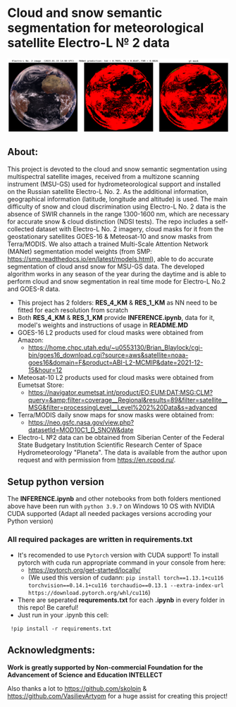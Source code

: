 # Cloud and snow semantic segmentation for meteorological satellite Electro-L № 2 data #
<img src="./RES_4_KM/l2_MANet_predict.png" width="800"/>

## **About:**

This project is devoted to the cloud and snow semantic segmentation using multispectral satellite images, received from a multizone scanning instrument (MSU-GS) used for hydrometeorological support and installed on the Russian satellite Electro-L No. 2. As the additional information, geographical information (latitude, longitude and altitude) is used. The main difficulty of snow and cloud discrimination using Electro-L No. 2 data is the absence of SWIR channels in the range 1300-1600 nm, which are necessary for accurate snow & cloud distinction (NDSI tests). The repo includes a self-collected dataset with Electro-L No. 2 imagery, cloud masks for it from the geostationary satellites GOES-16 & Meteosat-10 and snow masks from Terra/MODIS. We also attach a trained Multi-Scale Attention Network (MANet) segmentation model weights (from SMP: https://smp.readthedocs.io/en/latest/models.html), able to do accurate segmentation of cloud ansd snow for MSU-GS data. The developed algorithm works in any season of the year during the daytime and is able to perform cloud and snow segmentation in real time mode for Electro-L No.2 and GOES-R data.

- This project has 2 folders: **RES_4_KM** & **RES_1_KM** as NN need to be fitted for each resolution from scratch
- Both **RES_4_KM** & **RES_1_KM** provide **INFERENCE.ipynb**, data for it, model's weights and instructions of usage in **README.MD**
- GOES-16 L2 products used for cloud masks were obtained from Amazon: 
  - https://home.chpc.utah.edu/~u0553130/Brian_Blaylock/cgi-bin/goes16_download.cgi?source=aws&satellite=noaa-goes16&domain=F&product=ABI-L2-MCMIP&date=2021-12-15&hour=12
- Meteosat-10 L2 products used for cloud masks were obtained from Eumetsat Store: 
  - https://navigator.eumetsat.int/product/EO:EUM:DAT:MSG:CLM?query=&amp;filter=coverage__Regional&results=89&filter=satellite__MSG&filter=processingLevel__Level%202%20Data&s=advanced
- Terra/MODIS daily snow maps for snow masks were obtained from:
  - https://neo.gsfc.nasa.gov/view.php?datasetId=MOD10C1_D_SNOW&date
- Electro-L №2 data can be obtained from Siberian Center of the Federal State Budgetary Institution Scientific Research Center of Space Hydrometeorology "Planeta". The data is available from the author upon request and with permission from https://en.rcpod.ru/.

## Setup python version
The **INFERENCE.ipynb** and other notebooks from both folders mentioned above have been run with `python 3.9.7` on Windows 10 OS with NVIDIA CUDA supported (Adapt all needed packages versions accroding your Python version)

### All required packages are written in requirements.txt
- It's recomended to use `Pytorch` version with CUDA support! To install pytorch with cuda run appropriate command in your console from here:
  - https://pytorch.org/get-started/locally/
  - (We used this version of cudann: `pip install torch==1.13.1+cu116 torchvision==0.14.1+cu116 torchaudio==0.13.1 --extra-index-url https://download.pytorch.org/whl/cu116`)
- There are seperated **requrements.txt** for each **.ipynb** in every folder in this repo! Be careful!
- Just run in your .ipynb this cell:
```
 !pip install -r requirements.txt
```
## Acknowledgments:

**Work is greatly supported by Non-commercial Foundation for the Advancement of Science and Education INTELLECT**

Also thanks a lot to https://github.com/skolpin & https://github.com/VasilievArtyom for a huge assist for creating this project!
